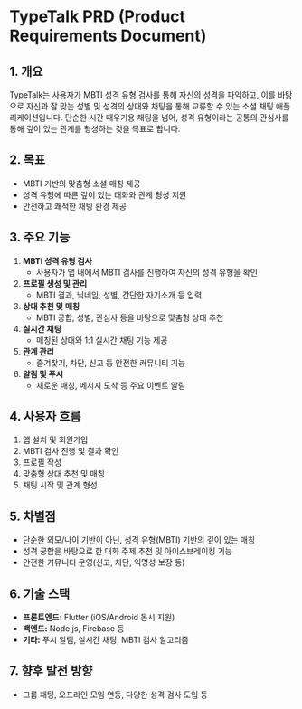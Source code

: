 # TypeTalk PRD (Product Requirements Document)

## 1. 개요
TypeTalk는 사용자가 MBTI 성격 유형 검사를 통해 자신의 성격을 파악하고, 이를 바탕으로 자신과 잘 맞는 성별 및 성격의 상대와 채팅을 통해 교류할 수 있는 소셜 채팅 애플리케이션입니다. 단순한 시간 때우기용 채팅을 넘어, 성격 유형이라는 공통의 관심사를 통해 깊이 있는 관계를 형성하는 것을 목표로 합니다.

## 2. 목표
- MBTI 기반의 맞춤형 소셜 매칭 제공
- 성격 유형에 따른 깊이 있는 대화와 관계 형성 지원
- 안전하고 쾌적한 채팅 환경 제공

## 3. 주요 기능
1. **MBTI 성격 유형 검사**
   - 사용자가 앱 내에서 MBTI 검사를 진행하여 자신의 성격 유형을 확인
2. **프로필 생성 및 관리**
   - MBTI 결과, 닉네임, 성별, 간단한 자기소개 등 입력
3. **상대 추천 및 매칭**
   - MBTI 궁합, 성별, 관심사 등을 바탕으로 맞춤형 상대 추천
4. **실시간 채팅**
   - 매칭된 상대와 1:1 실시간 채팅 기능 제공
5. **관계 관리**
   - 즐겨찾기, 차단, 신고 등 안전한 커뮤니티 기능
6. **알림 및 푸시**
   - 새로운 매칭, 메시지 도착 등 주요 이벤트 알림

## 4. 사용자 흐름
1. 앱 설치 및 회원가입
2. MBTI 검사 진행 및 결과 확인
3. 프로필 작성
4. 맞춤형 상대 추천 및 매칭
5. 채팅 시작 및 관계 형성

## 5. 차별점
- 단순한 외모/나이 기반이 아닌, 성격 유형(MBTI) 기반의 깊이 있는 매칭
- 성격 궁합을 바탕으로 한 대화 주제 추천 및 아이스브레이킹 기능
- 안전한 커뮤니티 운영(신고, 차단, 익명성 보장 등)

## 6. 기술 스택
- **프론트엔드:** Flutter (iOS/Android 동시 지원)
- **백엔드:** Node.js, Firebase 등
- **기타:** 푸시 알림, 실시간 채팅, MBTI 검사 알고리즘

## 7. 향후 발전 방향
- 그룹 채팅, 오프라인 모임 연동, 다양한 성격 검사 도입 등 